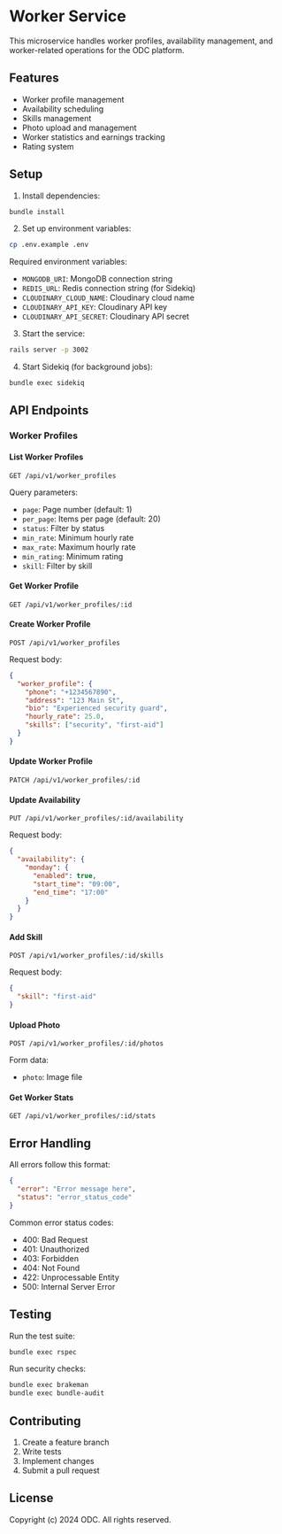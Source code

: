 # Worker Service

This microservice handles worker profiles, availability management, and worker-related operations for the ODC platform.

## Features

- Worker profile management
- Availability scheduling
- Skills management
- Photo upload and management
- Worker statistics and earnings tracking
- Rating system

## Setup

1. Install dependencies:
```bash
bundle install
```

2. Set up environment variables:
```bash
cp .env.example .env
```

Required environment variables:
- `MONGODB_URI`: MongoDB connection string
- `REDIS_URL`: Redis connection string (for Sidekiq)
- `CLOUDINARY_CLOUD_NAME`: Cloudinary cloud name
- `CLOUDINARY_API_KEY`: Cloudinary API key
- `CLOUDINARY_API_SECRET`: Cloudinary API secret

3. Start the service:
```bash
rails server -p 3002
```

4. Start Sidekiq (for background jobs):
```bash
bundle exec sidekiq
```

## API Endpoints

### Worker Profiles

#### List Worker Profiles
```
GET /api/v1/worker_profiles
```
Query parameters:
- `page`: Page number (default: 1)
- `per_page`: Items per page (default: 20)
- `status`: Filter by status
- `min_rate`: Minimum hourly rate
- `max_rate`: Maximum hourly rate
- `min_rating`: Minimum rating
- `skill`: Filter by skill

#### Get Worker Profile
```
GET /api/v1/worker_profiles/:id
```

#### Create Worker Profile
```
POST /api/v1/worker_profiles
```
Request body:
```json
{
  "worker_profile": {
    "phone": "+1234567890",
    "address": "123 Main St",
    "bio": "Experienced security guard",
    "hourly_rate": 25.0,
    "skills": ["security", "first-aid"]
  }
}
```

#### Update Worker Profile
```
PATCH /api/v1/worker_profiles/:id
```

#### Update Availability
```
PUT /api/v1/worker_profiles/:id/availability
```
Request body:
```json
{
  "availability": {
    "monday": {
      "enabled": true,
      "start_time": "09:00",
      "end_time": "17:00"
    }
  }
}
```

#### Add Skill
```
POST /api/v1/worker_profiles/:id/skills
```
Request body:
```json
{
  "skill": "first-aid"
}
```

#### Upload Photo
```
POST /api/v1/worker_profiles/:id/photos
```
Form data:
- `photo`: Image file

#### Get Worker Stats
```
GET /api/v1/worker_profiles/:id/stats
```

## Error Handling

All errors follow this format:
```json
{
  "error": "Error message here",
  "status": "error_status_code"
}
```

Common error status codes:
- 400: Bad Request
- 401: Unauthorized
- 403: Forbidden
- 404: Not Found
- 422: Unprocessable Entity
- 500: Internal Server Error

## Testing

Run the test suite:
```bash
bundle exec rspec
```

Run security checks:
```bash
bundle exec brakeman
bundle exec bundle-audit
```

## Contributing

1. Create a feature branch
2. Write tests
3. Implement changes
4. Submit a pull request

## License

Copyright (c) 2024 ODC. All rights reserved. 